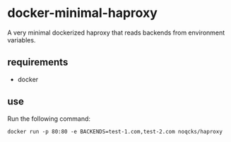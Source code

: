 # docker-minimal-haproxy

A very minimal dockerized haproxy that reads backends from environment variables.

## requirements

- docker

## use

Run the following command:


```
docker run -p 80:80 -e BACKENDS=test-1.com,test-2.com noqcks/haproxy
```

